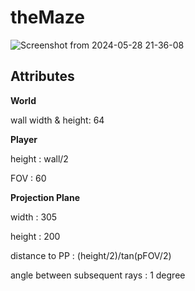# theMaze
![Screenshot from 2024-05-28 21-36-08](https://github.com/Xmaz2150/theMaze/assets/113725438/3d3d3ecb-2121-4698-92b9-408d6a3968cc)
## Attributes

**World**

wall width & height: 64

**Player**

height : wall/2

FOV : 60

**Projection Plane**

width : 305

height : 200

distance to PP : (height/2)/tan(pFOV/2)

angle between subsequent rays : 1 degree
